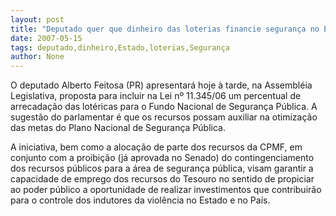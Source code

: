 ```yaml
---
layout: post
title: "Deputado quer que dinheiro das loterias financie segurança no Estado"
date: 2007-05-15
tags: deputado,dinheiro,Estado,loterias,Segurança
author: None
---
```



O deputado Alberto Feitosa (PR) apresentar&aacute; hoje &agrave; tarde, na Assembl&eacute;ia Legislativa, proposta para incluir na Lei n&ordm; 11.345/06 um percentual de arrecada&ccedil;&atilde;o das lot&eacute;ricas para o Fundo Nacional de Seguran&ccedil;a P&uacute;blica.
A sugest&atilde;o do parlamentar &eacute; que os recursos possam auxiliar na otimiza&ccedil;&atilde;o das metas do Plano Nacional de Seguran&ccedil;a P&uacute;blica.

A iniciativa, bem como a aloca&ccedil;&atilde;o de parte dos recursos da CPMF, em conjunto com a proibi&ccedil;&atilde;o (j&aacute; aprovada no Senado) do contingenciamento dos recursos p&uacute;blicos para a &aacute;rea de seguran&ccedil;a p&uacute;blica, visam garantir a capacidade de emprego dos recursos do Tesouro no sentido de propiciar ao poder p&uacute;blico a oportunidade de realizar investimentos que contribuir&atilde;o para o controle dos indutores da viol&ecirc;ncia no Estado e no Pa&iacute;s.
 